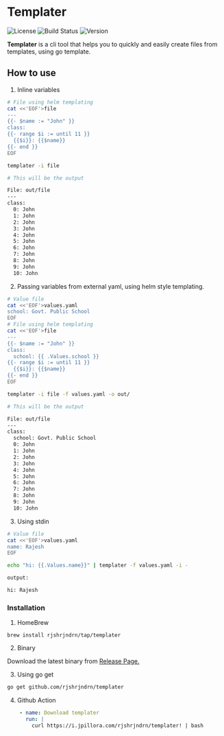 # Templater

![License](https://img.shields.io/badge/license-MIT-green.svg) ![Build Status](https://img.shields.io/badge/build-passing-brightgreen.svg) ![Version](https://img.shields.io/badge/version-3.0.0-blue.svg)

**Templater** is a cli tool that helps you to quickly and easily create files from templates, using go template.

## How to use

1. Inline variables

```bash
# File using helm templating
cat <<'EOF'>file
---
{{- $name := "John" }}
class:
{{- range $i := until 11 }}
  {{$i}}: {{$name}}
{{- end }}
EOF

templater -i file

# This will be the output

File: out/file
---
class:
  0: John
  1: John
  2: John
  3: John
  4: John
  5: John
  6: John
  7: John
  8: John
  9: John
  10: John

```

2. Passing variables from external yaml, using helm style templating.

```bash
# Value file
cat <<'EOF'>values.yaml
school: Govt. Public School
EOF
# File using helm templating
cat <<'EOF'>file
---
{{- $name := "John" }}
class:
  school: {{ .Values.school }}
{{- range $i := until 11 }}
  {{$i}}: {{$name}}
{{- end }}
EOF

templater -i file -f values.yaml -o out/

# This will be the output

File: out/file
---
class:
  school: Govt. Public School
  0: John
  1: John
  2: John
  3: John
  4: John
  5: John
  6: John
  7: John
  8: John
  9: John
  10: John
```

3. Using stdin

```bash
# Value file
cat <<'EOF'>values.yaml
name: Rajesh
EOF

echo "hi: {{.Values.name}}" | templater -f values.yaml -i -

output:

hi: Rajesh
```

### Installation

1. HomeBrew

`brew install rjshrjndrn/tap/templater`

2. Binary

Download the latest binary from [Release Page.](https://github.com/rjshrjndrn/templater/releases)

3. Using go get

```bash
go get github.com/rjshrjndrn/templater
```
4. Github Action

```yaml
    - name: Download templater
      run: |
        curl https://i.jpillora.com/rjshrjndrn/templater! | bash
```
